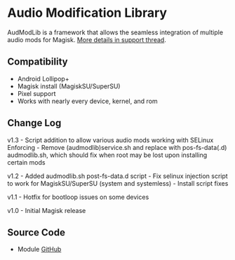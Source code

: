 # Audio Modification Library
AudModLib is a framework that allows the seamless integration of multiple audio mods for Magisk. [More details in support thread](https://forum.xda-developers.com/apps/magisk/module-audio-modification-library-t3579612).

## Compatibility
* Android Lollipop+
* Magisk install (MagiskSU/SuperSU)
* Pixel support
* Works with nearly every device, kernel, and rom

## Change Log
v1.3
	- Script addition to allow various audio mods working with SELinux Enforcing
	- Remove (audmodlib)service.sh and replace with pos-fs-data(.d) audmodlib.sh, which should fix when root may be lost upon installing certain mods

v1.2
	- Added audmodlib.sh post-fs-data.d script
    - Fix selinux injection script to work for MagiskSU/SuperSU (system and systemless)
	- Install script fixes

v1.1
    - Hotfix for bootloop issues on some devices

v1.0
    - Initial Magisk release

## Source Code
* Module [GitHub](https://github.com/therealahrion/Audio-Modification-Library)